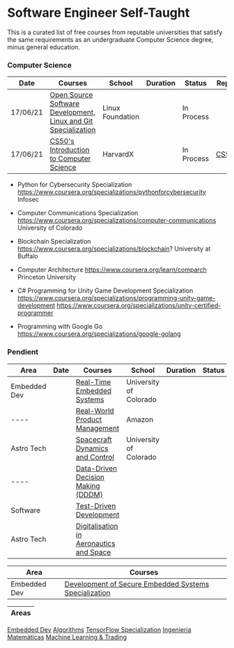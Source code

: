 # Software Engineer Self-Taught

This is a curated list of free courses from reputable universities that satisfy the same requirements as an undergraduate Computer Science degree, minus general education.

### Computer Science

|Date | Courses	|School	| Duration |  Status | Repo | 
|---- | ------- |-------|--------- |  ------ |------ | 
| 17/06/21 | [Open Source Software Development, Linux and Git Specialization](https://www.coursera.org/specializations/oss-development-linux-git) | Linux Foundation |  | In Process | |
| 17/06/21 | [CS50's Introduction to Computer Science](https://www.edx.org/es/course/cs50s-introduction-to-computer-science) | HarvardX | | In Process | [CS50](https://github.com/FernandoFH/CS50_Introduction-to-Computer-Science)|

 - Python for Cybersecurity Specialization
    https://www.coursera.org/specializations/pythonforcybersecurity
     Infosec

 - Computer Communications Specialization
      https://www.coursera.org/specializations/computer-communications
      University of Colorado

 - Blockchain Specialization
      https://www.coursera.org/specializations/blockchain?
      University at Buffalo
      
 - Computer Architecture
      https://www.coursera.org/learn/comparch
      Princeton University

 - C# Programming for Unity Game Development Specialization
https://www.coursera.org/specializations/programming-unity-game-development
  https://www.coursera.org/specializations/unity-certified-programmer

 - Programming with Google Go
    https://www.coursera.org/specializations/google-golang


### Pendient
|Area |Date | Courses	|School	| Duration |  Status | Repo | 
|---- |---- | ------- |-------|--------- |  ------ |------ | 
|Embedded Dev|     | [Real-Time Embedded Systems](https://www.coursera.org/specializations/real-time-embedded-systems) | University of Colorado|  |   | |
|---- |     | [Real-World Product Management](https://www.coursera.org/specializations/real-world-product-management) | Amazon |  |   | |
|Astro Tech |     | [Spacecraft Dynamics and Control](https://www.coursera.org/specializations/spacecraft-dynamics-contro) | University of Colorado|  |   | |
|---- |     |  [Data-Driven Decision Making (DDDM)](https://www.coursera.org/specializations/data-driven-decision-making)|  |   | |
|Software |     |  [Test-Driven Development ](https://www.coursera.org/specializations/test-driven-development)|  |   | |
|Astro Tech |  |  [Digitalisation in Aeronautics and Space](https://www.coursera.org/specializations/aerospace)|  |   | |


|Area |Courses | 	
|---- | ---- | 
| Embedded Dev | [Development of Secure Embedded Systems Specialization](https://www.coursera.org/specializations/embedded-systems-security)  | 

|Areas |
|---- |
[Embedded Dev](https://github.com/FernandoFH/Embedded.Systems.Playground)
[Algorithms](https://github.com/FernandoFH/Algorithms_Specialization)
[TensorFlow Specialization](https://github.com/FernandoFH/TensorFlow_Specialization)
[Ingenieria Matemáticas](https://github.com/FernandoFH/Ingenieria_Math)
[Machine Learning & Trading ](https://github.com/FernandoFH/Machine-Learning-Trading-Specialization)


